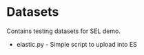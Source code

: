 # Datasets

Contains testing datasets for SEL demo.
  
- elastic.py - Simple script to upload into ES